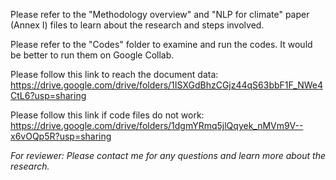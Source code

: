 Please refer to the "Methodology overview" and "NLP for climate" paper (Annex I) files to learn about the research and steps involved.

Please refer to the "Codes" folder to examine and run the codes. It would be better to run them on Google Collab.

Please follow this link to reach the document data: https://drive.google.com/drive/folders/1ISXGdBhzCGjz44qS63bbF1F_NWe4CtL6?usp=sharing

Please follow this link if code files do not work: https://drive.google.com/drive/folders/1dgmYRmq5jlQqyek_nMVm9V--x6vOQp5R?usp=sharing

*For reviewer: Please contact me for any questions and learn more about the research.*
